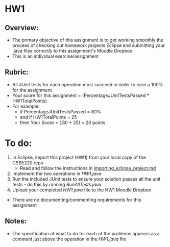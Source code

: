 # HW1

## Overview:

- The primary objective of this assignment is to get working smoothly the process of checking out homework projects Eclipse and submitting your .java files correctly to this assignment's Moodle Dropbox
- This is an individual exercise/assignment

## Rubric:

- All JUnit tests for each operation must succeed in order to earn a 100% for the assignment
- Your score for this assignment = (PercentageJUnitTestsPassed * HW1TotalPoints)
- For example:
  - if PercentageJUnitTestsPassed = 80%
  - and if HW1TotalPoints = 25
  - then Your Score = (.80 * 25) = 20 points

# To do:

1. In Eclipse, import this project (HW1) from your local copy of the CSSE220 repo
   - Read and follow the instructions in [importing_eclipse_project.md](https://github.com/RHIT-CSSE/csse220/tree/master/Docs/importing_eclipse_project.md)
2. Implement the two operations in *HW1.java*
3. Run the included JUnit tests to ensure your solution passes all the unit tests - do this by running *RunAllTests.java*
4. Upload your completed *HW1.java* file to the HW1 Moodle Dropbox


- There are no documenting/commenting requirements for this assignment

## Notes:
- The specification of what to do for each of the problems appears as a comment just above the operation in the *HW1.java* file
